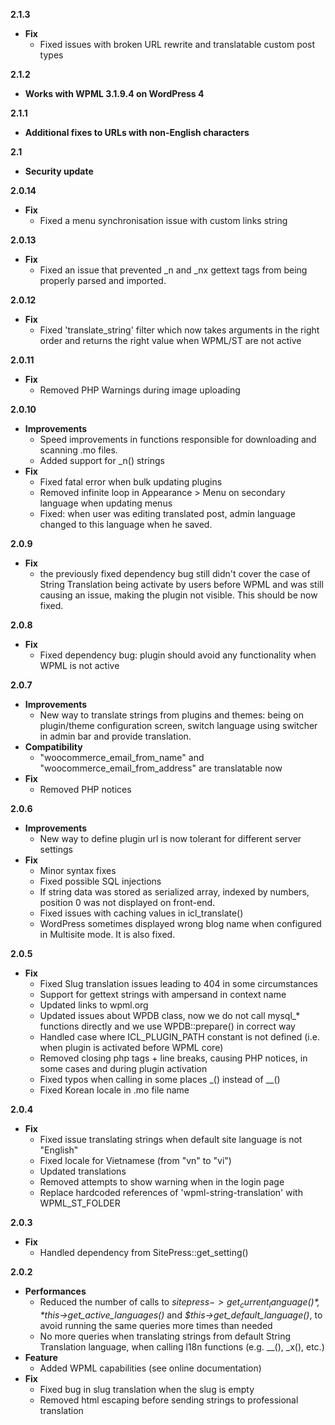 **2.1.3**

* **Fix**
	* Fixed issues with broken URL rewrite and translatable custom post types
	
**2.1.2**

* **Works with WPML 3.1.9.4 on WordPress 4**
	
**2.1.1**

* **Additional fixes to URLs with non-English characters**
	
**2.1**

* **Security update**
	
**2.0.14**

* **Fix**
	* Fixed a menu synchronisation issue with custom links string
	
**2.0.13**

* **Fix**
	* Fixed an issue that prevented _n and _nx gettext tags from being properly parsed and imported.

**2.0.12**

* **Fix**
	* Fixed 'translate_string' filter which now takes arguments in the right order and returns the right value when WPML/ST are not active

**2.0.11**

* **Fix**
	* Removed PHP Warnings during image uploading

**2.0.10**

* **Improvements**
	* Speed improvements in functions responsible for downloading and scanning .mo files.
	* Added support for _n() strings
* **Fix**
	* Fixed fatal error when bulk updating plugins
	* Removed infinite loop in Appearance > Menu on secondary language when updating menus
	* Fixed: when user was editing translated post, admin language changed to this language when he saved. 

**2.0.9**

* **Fix**
	* the previously fixed dependency bug still didn't cover the case of String Translation being activate by users before WPML and was still causing an issue, making the plugin not visible. This should be now fixed.

**2.0.8**

* **Fix**
	* Fixed dependency bug: plugin should avoid any functionality when WPML is not active

**2.0.7**

* **Improvements**
	* New way to translate strings from plugins and themes: being on plugin/theme configuration screen, switch language using switcher in admin bar and provide translation.
* **Compatibility**
	* "woocommerce_email_from_name" and "woocommerce_email_from_address" are translatable now
* **Fix**
	* Removed PHP notices


**2.0.6**

* **Improvements**
	* New way to define plugin url is now tolerant for different server settings
* **Fix**
	* Minor syntax fixes
	* Fixed possible SQL injections
	* If string data was stored as serialized array, indexed by numbers, position 0 was not displayed on front-end. 
	* Fixed issues with caching values in icl_translate()
	* WordPress sometimes displayed wrong blog name when configured in Multisite mode. It is also fixed. 


**2.0.5**

* **Fix**
	* Fixed Slug translation issues leading to 404 in some circumstances
	* Support for gettext strings with ampersand in context name
	* Updated links to wpml.org
	* Updated issues about WPDB class, now we do not call mysql_* functions directly and we use WPDB::prepare() in correct way
	* Handled case where ICL_PLUGIN_PATH constant is not defined (i.e. when plugin is activated before WPML core)
	* Removed closing php tags + line breaks, causing PHP notices, in some cases and during plugin activation
	* Fixed typos when calling in some places _() instead of __()
	* Fixed Korean locale in .mo file name

**2.0.4**

* **Fix**
	* Fixed issue translating strings when default site language is not "English"
	* Fixed locale for Vietnamese (from "vn" to "vi")
	* Updated translations
	* Removed attempts to show warning when in the login page
	* Replace hardcoded references of 'wpml-string-translation' with WPML_ST_FOLDER

**2.0.3**

* **Fix**
	* Handled dependency from SitePress::get_setting()

**2.0.2**

* **Performances**
	* Reduced the number of calls to *$sitepress->get_current_language()*, *$this->get_active_languages()* and *$this->get_default_language()*, to avoid running the same queries more times than needed
	* No more queries when translating strings from default String Translation language, when calling l18n functions (e.g. __(), _x(), etc.)
* **Feature**
	* Added WPML capabilities (see online documentation)
* **Fix**
	* Fixed bug in slug translation when the slug is empty
	* Removed html escaping before sending strings to professional translation
